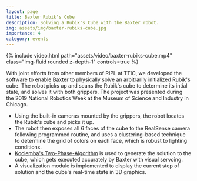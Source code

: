 ```yaml
---
layout: page
title: Baxter Rubik's Cube
description: Solving a Rubik's Cube with the Baxter robot.
img: assets/img/baxter-rubiks-cube.jpg
importance: 4
category: events
---
```


<div class="row">
    <div class="col-sm mt-3 mt-md-0">
        {% include video.html path="assets/video/baxter-rubiks-cube.mp4" class="img-fluid rounded z-depth-1" controls=true %}
    </div>
</div>

With joint efforts from other members of RIPL at TTIC, we developed the software to enable Baxter to physically solve an arbitrarily initialized Rubik's cube. The robot picks up and scans the Rubik's cube to determine its intial state, and solves it with both grippers. The project was presented during the 2019 National Robotics Week at the Museum of Science and Industry in Chicago.

* Using the built-in cameras mounted by the grippers, the robot locates the Rubik's cube and picks it up.
* The robot then exposes all 6 faces of the cube to the RealSense camera following programmed routine, and uses a clustering-based technique to determine the grid of colors on each face, which is robust to lighting conditions.
* [Kociemba's Two-Phase-Algorithm](http://kociemba.org/cube.htm) is used to generate the solution to the cube, which gets executed accurately by Baxter with visual servoing.
* A visualization module is implemented to display the current step of solution and the cube's real-time state in 3D graphics.
